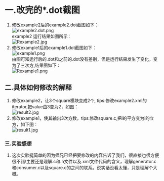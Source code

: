 # 一.改完的*.dot截图   
1. 修改example2后的example2.dot截图如下：   
![example2.dot.png](https://ooo.0o0.ooo/2016/10/18/5805e60527874.png)   
example2 运行结果如图所示：   
![Rexample2.jpg](https://ooo.0o0.ooo/2016/10/18/5805e904cd670.jpg)   
2. 修改example1后的example1.dot截图如下：   
![example1.png](https://ooo.0o0.ooo/2016/10/18/5805e737bfa48.png)   
由图可知运行后的.dot和之前的.dot没有差别，但是运行结果发生了变化，变为了三次方,结果图如下：    
![Rexample1.png](https://ooo.0o0.ooo/2016/10/18/5805e7bb6aa24.png)   
## 二.具体如何修改的解释   
1. 修改example2，让3个square模块变成2个, tips:修改example2.xml的iterator,把value由3变为2，如图：    
![result2.jpg](https://ooo.0o0.ooo/2016/10/18/5805ea02ca80c.jpg)   
2. 修改example1，使其输出3次方数，tips:修改square.c,把i的平方变为i的立方，如下图：    
![result1.jpg](https://ooo.0o0.ooo/2016/10/18/5805eb0697fb5.jpg)   
### 三.实验感想
1. 这次实验挺简单的因为师兄已经把要修改的内容告诉了我们，很直接也很方便很不错!主要还是理解.c和.h文件以及.xml文件代码的含义，理解generator.c和consumer.c以及square.c的之间的联系。说实话没看太懂，只是理解个大概。
